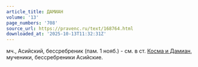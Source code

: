 ```yaml
---
article_title: ДАМИАН
volume: '13'
page_numbers: '708'
source_url: https://pravenc.ru/text/168764.html
downloaded_at: '2025-10-13T11:32:31Z'
---
```


мч., Асийский, бессребреник (пам. 1 нояб.) - см. в ст. [Косма и Дамиан](<https://pravenc.ru/text/Косма и Дамиан.html>), мученики, бессребреники Асийские.
